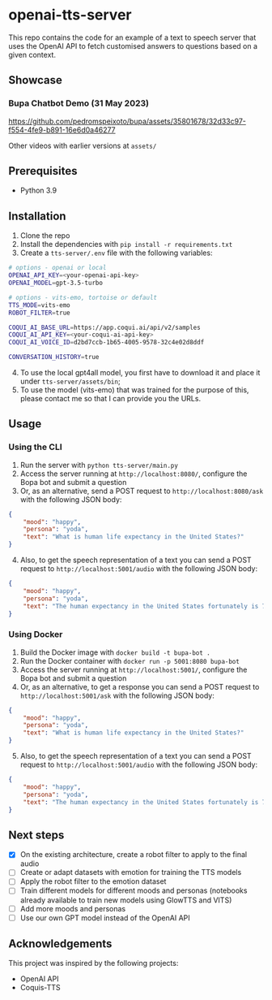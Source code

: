 # openai-tts-server

This repo contains the code for an example of a text to speech server that uses the OpenAI API to fetch
customised answers to questions based on a given context.

## Showcase

### Bupa Chatbot Demo (31 May 2023)

https://github.com/pedromspeixoto/bupa/assets/35801678/32d33c97-f554-4fe9-b891-16e6d0a46277

Other videos with earlier versions at `assets/`

## Prerequisites

- Python 3.9

## Installation

1. Clone the repo
2. Install the dependencies with `pip install -r requirements.txt`
3. Create a `tts-server/.env` file with the following variables:

```bash
# options - openai or local
OPENAI_API_KEY=<your-openai-api-key>
OPENAI_MODEL=gpt-3.5-turbo

# options - vits-emo, tortoise or default
TTS_MODE=vits-emo
ROBOT_FILTER=true

COQUI_AI_BASE_URL=https://app.coqui.ai/api/v2/samples
COQUI_AI_API_KEY=<your-coqui-ai-api-key>
COQUI_AI_VOICE_ID=d2bd7ccb-1b65-4005-9578-32c4e02d8ddf

CONVERSATION_HISTORY=true
```

4. To use the local gpt4all model, you first have to download it and place it under `tts-server/assets/bin`;
5. To use the model (vits-emo) that was trained for the purpose of this, please contact me so that I can provide you the URLs.

## Usage

### Using the CLI

1. Run the server with `python tts-server/main.py`
2. Access the server running at `http://localhost:8080/`, configure the Bopa bot and submit a question 
3. Or, as an alternative, send a POST request to `http://localhost:8080/ask` with the following JSON body:

```json
{
    "mood": "happy",
    "persona": "yoda",
    "text": "What is human life expectancy in the United States?"
}
```

4. Also, to get the speech representation of a text you can send a POST request to `http://localhost:5001/audio` with the following JSON body:

```json
{
    "mood": "happy",
    "persona": "yoda",
    "text": "The human expectancy in the United States fortunately is 78 years old."
}
```

### Using Docker

1. Build the Docker image with `docker build -t bupa-bot .`
2. Run the Docker container with `docker run -p 5001:8080 bupa-bot`
3. Access the server running at `http://localhost:5001/`, configure the Bopa bot and submit a question
4. Or, as an alternative, to get a response you can send a POST request to `http://localhost:5001/ask` with the following JSON body:

```json
{
    "mood": "happy",
    "persona": "yoda",
    "text": "What is human life expectancy in the United States?"
}
```

5. Also, to get the speech representation of a text you can send a POST request to `http://localhost:5001/audio` with the following JSON body:

```json
{
    "mood": "happy",
    "persona": "yoda",
    "text": "The human expectancy in the United States fortunately is 78 years old."
}
```

## Next steps

- [x] On the existing architecture, create a robot filter to apply to the final audio
- [ ] Create or adapt datasets with emotion for training the TTS models
- [ ] Apply the robot filter to the emotion dataset
- [ ] Train different models for different moods and personas (notebooks already available to train new models using GlowTTS and VITS)
- [ ] Add more moods and personas
- [ ] Use our own GPT model instead of the OpenAI API

## Acknowledgements

This project was inspired by the following projects:

- OpenAI API
- Coquis-TTS
